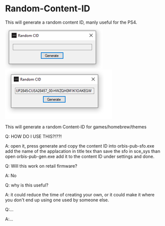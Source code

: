 # Random-Content-ID
This will generate a random content ID, manly useful for the PS4.


![Screenshot](Capture.PNG)          ![Screenshot](after.PNG)

This will generate a random Content-ID for games/homebrew/themes

Q: HOW DO I USE THIS?!??!

A: open it, press generate and copy the content ID into orbis-pub-sfo.exe add the name of the applacation in title tex than save the sfo in sce_sys than open orbis-pub-gen.exe add it to the content ID under settings and done.

Q: Will this work on retail firmware?

A: No

Q: why is this useful?

A: it could reduce the time of creating your own, or it could make it where you don't end up using one used by someone else.

Q:...

A:...
